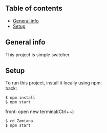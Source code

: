 ## Table of contents
* [General info](#general-info)
* [Setup](#setup)

## General info
This project is simple switcher.
	
## Setup
To run this project, install it locally using npm:
<br>
back:
```
$ npm install
$ npm start
```
front:
open new terminal(Ctrl+~)
```
$ cd Zamiana
$ npm start
```
